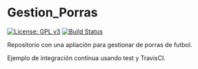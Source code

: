 # Gestion_Porras

[![License: GPL v3](https://img.shields.io/badge/License-GPLv3-blue.svg)](https://www.gnu.org/licenses/gpl-3.0) [![Build Status](https://travis-ci.com/AngelValera/Gestion_Porras.svg?branch=main)](https://travis-ci.com/AngelValera/Gestion_Porras)

Repositorio con una apliación para gestionar de porras de futbol.

Ejemplo de integración continua usando test y TravisCI.

